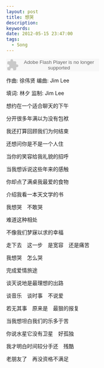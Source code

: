 ```yaml
---
layout: post
title: 想哭
description:
keywords:
date: 2012-05-15 23:47:00
tags:
  - Song
---
```


<object classid="clsid:d27cdb6e-ae6d-11cf-96b8-444553540000" codebase=" http://fpdownload.macromedia.com/pub/shockwave/cabs/flash/swflash.cab#version=7,0,0,0" width="250" height="34"><param name="allowScriptAccess" value="sameDomain"><param name="movie" value=" http://l.5sing.com/player.swf?songtype=fc&songid=7504299"><param name="quality" value="high"><param name="bgcolor" value="#ffffff"><embed src=" http://l.5sing.com/player.swf?songtype=fc&songid=7504299" quality="high" bgcolor="#ffffff" width="250" height="34" allowScriptAccess="sameDomain" type="application/x-shockwave-flash" pluginspage=" http://www.macromedia.com/go/getflashplayer" /></object>

作曲: 徐伟贤 编曲: Jim Lee

填词: 林夕 监制: Jim Lee

想约在一个适合聊天的下午

分开很多年满以为没有包袱

我还打算回顾我们为何结束

还想问你是不是一个人住

当你的笑容给我礼貌的招呼

当我想诉说这些年来的感触

你却点了满桌我最爱的食物

介绍我看一本天文学的书

我想哭　不敢哭

难道这种相处

不像我们梦寐以求的幸福

走下去　这一步　是宽容　还是痛苦

我想哭　怎么哭

完成爱情旅途

谈天说地是最理想的出路

谈音乐　谈时事　不说爱

若无其事　原来是　最狠的报复

当我想坦白我们的乐多于苦

你说水星它没有卫星　好孤独

我才明白时间较分手还　残酷

老朋友了　再没资格不满足

